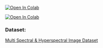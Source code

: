 [![Open In Colab](https://colab.research.google.com/assets/colab-badge.svg)](https://colab.research.google.com/github/p-p-p-p/Spectral-Data-Analysis/blob/main/Spectral_Reflection_of_Visible_Light_on_Leaves.ipynb) <br>

[![Open In Colab](https://colab.research.google.com/assets/colab-badge.svg)](https://colab.research.google.com/github/p-p-p-p/Spectral-Data-Analysis/blob/main/spectral.ipynb) <br>


### Dataset:
[Multi Spectral & Hyperspectral Image Dataset](https://figshare.com/articles/dataset/_b_A_multi-spectral_and_hyperspectral_image_dataset_for_evaluating_the_health_status_of_avocado_olive_and_vineyard_b_/26950660?file=49034797)
